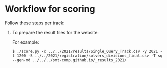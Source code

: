 Workflow for scoring
====================

Follow these steps per track:

1. To prepare the result files for the website:

   For example:

   ```
   $ ./score.py -c ../../2021/results/Single_Query_Track.csv -y 2021 -t 1200 -S ../../2021/registration/solvers_divisions_final.csv -T sq --gen-md ../../../smt-comp.github.io/_results_2021/
   ```
